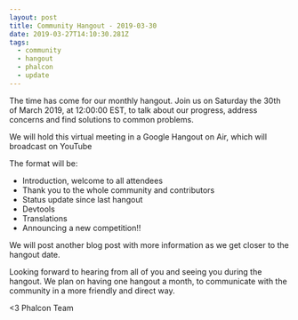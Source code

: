 ```yaml
---
layout: post
title: Community Hangout - 2019-03-30
date: 2019-03-27T14:10:30.281Z
tags:
  - community
  - hangout
  - phalcon
  - update
---
```

The time has come for our monthly hangout. Join us on Saturday the 30th of March 2019, at 12:00:00 EST, to talk about our progress, address concerns and find solutions to common problems.

We will hold this virtual meeting in a Google Hangout on Air, which will broadcast on YouTube
<!--more-->

The format will be:
- Introduction, welcome to all attendees
- Thank you to the whole community and contributors
- Status update since last hangout
- Devtools
- Translations
- Announcing a new competition!!

We will post another blog post with more information as we get closer to the hangout date.

Looking forward to hearing from all of you and seeing you during the hangout. We plan on having one hangout a month, to communicate with the community in a more friendly and direct way.

<3 Phalcon Team
